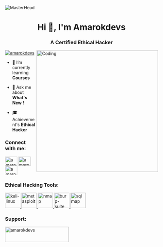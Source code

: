 <img src="https://i.pinimg.com/originals/87/f3/f1/87f3f1425b217691da645e97dbb50d55.gif" alt="MasterHead">
<h1 align="center">Hi 👋, I'm Amarokdevs</h1>
<h3 align="center">A Certified Ethical Hacker</h3>
<img align="right" alt="Coding" width="400" src="https://i.pinimg.com/originals/81/17/8b/81178b47a8598f0c81c4799f2cdd4057.gif">

<p align="left"> <a href="https://twitter.com/amarokdevs" target="blank"><img src="https://img.shields.io/twitter/follow/amarokdevs?logo=twitter&style=for-the-badge" alt="amarokdevs" /></a> </p>

- 🧃 I’m currently learning **Courses**

- 💬 Ask me about **What's New !**

- 🎓 Achievement's **Ethical Hacker**

<h3 align="left">Connect with me:</h3>
<p align="left">
<a href="https://twitter.com/amarokdevs" target="blank"><img align="center" src="https://raw.githubusercontent.com/rahuldkjain/github-profile-readme-generator/master/src/images/icons/Social/twitter.svg" alt="amarokdevs" height="30" width="40" /></a>
<a href="https://instagram.com/amarokdevs" target="blank"><img align="center" src="https://raw.githubusercontent.com/rahuldkjain/github-profile-readme-generator/master/src/images/icons/Social/instagram.svg" alt="amarokdevs" height="30" width="40" /></a>
<a href="https://www.youtube.com/c/amarokdevs" target="blank"><img align="center" src="https://raw.githubusercontent.com/rahuldkjain/github-profile-readme-generator/master/src/images/icons/Social/youtube.svg" alt="amarokdevs" height="30" width="40" /></a>
</p>

<h3 align="left">Ethical Hacking Tools:</h3>
<p align="left"> 
  <!-- Kali Linux (Working) -->
  <a href="https://www.kali.org/" target="_blank" rel="noreferrer"> 
    <img src="https://upload.wikimedia.org/wikipedia/commons/2/2b/Kali-dragon-icon.svg" alt="kali-linux" width="50" height="50"/> 
  </a>
  <!-- Metasploit (New Link) -->
  <a href="https://www.metasploit.com/" target="_blank" rel="noreferrer"> 
    <img src="https://upload.wikimedia.org/wikipedia/commons/9/94/Metasploit_logo.svg" alt="metasploit" width="50" height="50"/> 
  </a>
  <!-- Nmap (New Link) -->
  <a href="https://nmap.org/" target="_blank" rel="noreferrer"> 
    <img src="https://upload.wikimedia.org/wikipedia/commons/5/56/Nmap_logo.svg" alt="nmap" width="50" height="50"/> 
  </a>
  <!-- Burp Suite (New Link) -->
  <a href="https://portswigger.net/burp" target="_blank" rel="noreferrer"> 
    <img src="https://avatars.githubusercontent.com/u/43530568?s=280&v=4" alt="burp-suite" width="50" height="50"/> 
  </a>
  <!-- SQLmap (Working) -->
  <a href="https://sqlmap.org/" target="_blank" rel="noreferrer"> 
    <img src="https://www.kali.org/tools/sqlmap/images/sqlmap-logo.svg" alt="sqlmap" width="50" height="50"/> 
  </a>
</p>

<h3 align="left">Support:</h3>
<p><a href="https://www.buymeacoffee.com/amarokdevs "> <img align="left" src="https://cdn.buymeacoffee.com/buttons/v2/default-yellow.png" height="50" width="210" alt="amarokdevs " /></a></p><br><br>
